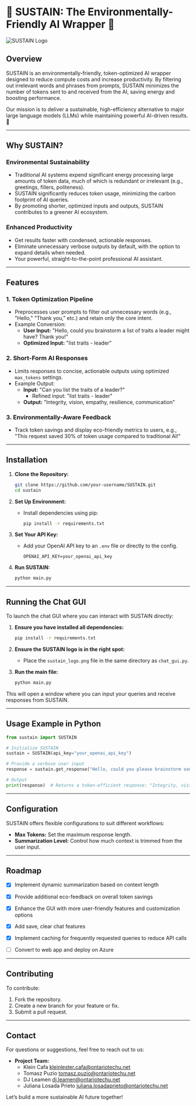 # 🌱 SUSTAIN: The Environmentally-Friendly AI Wrapper 🌱
![SUSTAIN Logo](https://github.com/user-attachments/assets/bbb7337a-dcd5-4dd6-bded-3a264c41af46)

## Overview
SUSTAIN is an environmentally-friendly, token-optimized AI wrapper designed to reduce compute costs and increase productivity. By filtering out irrelevant words and phrases from prompts, SUSTAIN minimizes the number of tokens sent to and received from the AI, saving energy and boosting performance.

Our mission is to deliver a sustainable, high-efficiency alternative to major large language models (LLMs) while maintaining powerful AI-driven results.🔋

---

## Why SUSTAIN?

### **Environmental Sustainability**
- Traditional AI systems expend significant energy processing large amounts of token data, much of which is redundant or irrelevant (e.g., greetings, fillers, politeness).
- SUSTAIN significantly reduces token usage, minimizing the carbon footprint of AI queries.
- By promoting shorter, optimized inputs and outputs, SUSTAIN contributes to a greener AI ecosystem.

### **Enhanced Productivity**
- Get results faster with condensed, actionable responses.
- Eliminate unnecessary verbose outputs by default, with the option to expand details when needed.
- Your powerful, straight-to-the-point professional AI assistant.
---

## Features

### **1. Token Optimization Pipeline**
- Preprocesses user prompts to filter out unnecessary words (e.g., "Hello," "Thank you," etc.) and retain only the core intent.
- Example Conversion:  
  - **User Input:** "Hello, could you brainstorm a list of traits a leader might have? Thank you!"  
  - **Optimized Input:** "list traits - leader"

### **2. Short-Form AI Responses**
- Limits responses to concise, actionable outputs using optimized `max_tokens` settings.
- Example Output:
  - **Input:** "Can you list the traits of a leader?" 
    - Refined input: "list traits - leader" 
  - **Output:** "Integrity, vision, empathy, resilience, communication"

### **3. Environmentally-Aware Feedback**
- Track token savings and display eco-friendly metrics to users, e.g., "This request saved 30% of token usage compared to traditional AI!"

---

## Installation
1. **Clone the Repository:**
   ```bash
   git clone https://github.com/your-username/SUSTAIN.git
   cd sustain
   ```

2. **Set Up Environment:**
   - Install dependencies using pip:
     ```bash
     pip install -r requirements.txt
     ```

3. **Set Your API Key:**
   - Add your OpenAI API key to an `.env` file or directly to the config.
     ```
     OPENAI_API_KEY=your_openai_api_key
     ```

4. **Run SUSTAIN:**
   ```bash
   python main.py
   ```

---

## Running the Chat GUI

To launch the chat GUI where you can interact with SUSTAIN directly:

1. **Ensure you have installed all dependencies:**
   ```bash
   pip install -r requirements.txt
   ```

2. **Ensure the SUSTAIN logo is in the right spot:**
   - Place the `sustain_logo.png` file in the same directory as `chat_gui.py`.

3. **Run the main file:**
   ```bash
   python main.py
   ```

This will open a window where you can input your queries and receive responses from SUSTAIN.

---

## Usage Example in Python
```python
from sustain import SUSTAIN

# Initialize SUSTAIN
sustain = SUSTAIN(api_key="your_openai_api_key")

# Provide a verbose user input
response = sustain.get_response("Hello, could you please brainstorm some key traits a leader should have?")

# Output
print(response)  # Returns a token-efficient response: "Integrity, vision, empathy, resilience"
```

---

## Configuration
SUSTAIN offers flexible configurations to suit different workflows:
- **Max Tokens:** Set the maximum response length.
- **Summarization Level:** Control how much context is trimmed from the user input.

---

## Roadmap
- [x] Implement dynamic summarization based on context length
- [x] Provide additional eco-feedback on overall token savings
- [x] Enhance the GUI with more user-friendly features and customization options
- [x] Add save, clear chat features
- [x] Implement caching for frequently requested queries to reduce API calls
- [ ] Convert to web app and deploy on Azure


---

## Contributing
To contribute:
1. Fork the repository.
2. Create a new branch for your feature or fix.
3. Submit a pull request.

---

## Contact
For questions or suggestions, feel free to reach out to us:
- **Project Team:**
   - Klein Cafa kleinlester.cafa@ontariotechu.net
   - Tomasz Puzio tomasz.puzio@ontariotechu.net
   - DJ Leamen dj.leamen@ontariotechu.net
   - Juliana Losada Prieto juliana.losadaprieto@ontariotechu.net

Let’s build a more sustainable AI future together!

